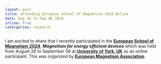 ```yaml
---
layout: post
title: Attending European School of Magnetism 2024 Online
date: Aug 26 to Sep 06 2024
inline: True
catergories: research
---
```


I am excited to share that I recently participated in the **[European School of Magnetism 2024](https://magnetism.eu/3-esm.htm)**, ***Magnetism for energy efficient devices*** which was held from August 26 to September 06 at **[University of York, UK](https://www.york.ac.uk/)** as an online participant. This was organized by **[European Magnetism Association](https://magnetism.eu/2-magnetism.eu.htm)**.
